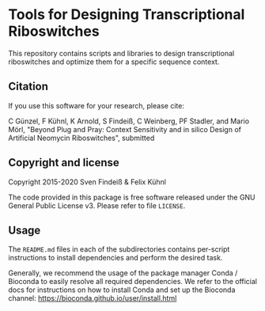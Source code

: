 # Tools for Designing Transcriptional Riboswitches

This repository contains scripts and libraries to design transcriptional
riboswitches and optimize them for a specific sequence context.

## Citation

If you use this software for your research, please cite:

C Günzel, F Kühnl, K Arnold, S Findeiß, C Weinberg, PF Stadler, and
Mario Mörl, "Beyond Plug and Pray: Context Sensitivity and in silico
Design of Artificial Neomycin Riboswitches", submitted

## Copyright and license

Copyright 2015-2020 Sven Findeiß & Felix Kühnl

The code provided in this package is free software released under the
GNU General Public License v3. Please refer to file `LICENSE`.

## Usage

The `README.md` files in each of the subdirectories contains per-script
instructions to install dependencies and perform the desired task.

Generally, we recommend the usage of the package manager Conda / Bioconda to
easily resolve all required dependencies. We refer to the official docs for
instructions on how to install Conda and set up the Bioconda channel:
<https://bioconda.github.io/user/install.html>



